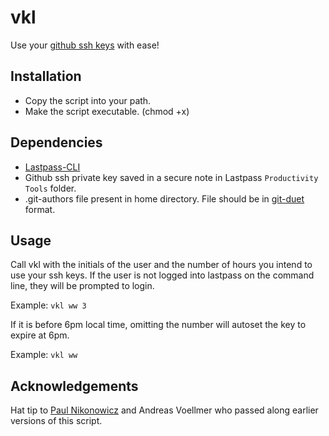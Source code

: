 # vkl

Use your [github ssh keys](https://help.github.com/articles/generating-a-new-ssh-key-and-adding-it-to-the-ssh-agent/) with ease!

## Installation
* Copy the script into your path.
* Make the script executable. (chmod +x) 

## Dependencies
* [Lastpass-CLI](https://github.com/lastpass/lastpass-cli)
* Github ssh private key saved in a secure note in Lastpass `Productivity Tools` folder.
* .git-authors file present in home directory. File should be in [git-duet](https://github.com/git-duet/git-duet) format.
    
## Usage
Call vkl with the initials of the user and the number of hours you intend to use your ssh keys. If the user is not logged into lastpass on the command line, they will be prompted to login.

Example:
`vkl ww 3`

If it is before 6pm local time, omitting the number will autoset the key to expire at 6pm.

Example:
`vkl ww`

## Acknowledgements
Hat tip to [Paul Nikonowicz](https://github.com/pnikonowicz) and Andreas Voellmer who passed along earlier versions of this script.